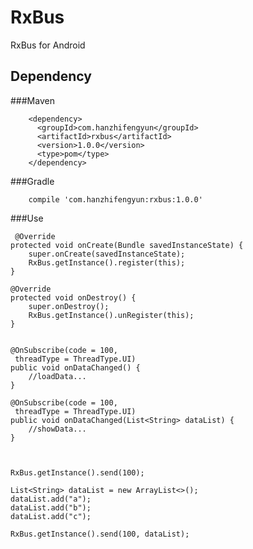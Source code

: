 # RxBus
RxBus for Android

## Dependency

###Maven 
	
		<dependency>
		  <groupId>com.hanzhifengyun</groupId>
		  <artifactId>rxbus</artifactId>
		  <version>1.0.0</version>
		  <type>pom</type>
		</dependency>
		
###Gradle 

		compile 'com.hanzhifengyun:rxbus:1.0.0'
		
###Use

	 @Override
    protected void onCreate(Bundle savedInstanceState) {
        super.onCreate(savedInstanceState);
        RxBus.getInstance().register(this);
    }

    @Override
    protected void onDestroy() {
        super.onDestroy();
        RxBus.getInstance().unRegister(this);
    }
    
        
    @OnSubscribe(code = 100,
     threadType = ThreadType.UI)
    public void onDataChanged() {
        //loadData...
    }
    
    @OnSubscribe(code = 100,
     threadType = ThreadType.UI)
    public void onDataChanged(List<String> dataList) {
        //showData...
    }
    
    
    
    RxBus.getInstance().send(100);
    
    List<String> dataList = new ArrayList<>();
    dataList.add("a");
    dataList.add("b");
    dataList.add("c");
    
    RxBus.getInstance().send(100, dataList);